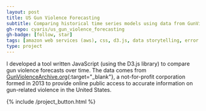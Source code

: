 ```yaml
---
layout: post
title: US Gun Violence Forecasting
subtitle: Comparing historical time series models using data from GunViolenceArchive.org.
gh-repo: cyaris/us_gun_violence_forecasting
gh-badge: [follow, star]
tags: [amazon web services (aws), css, d3.js, data storytelling, error metrics, facebook prophet, html, javascript, machine learning, pandas, python, time series modeling, web development, web scraping]
type: project
---
```


I developed a tool written JavaScript (using the D3.js library) to compare gun violence forecasts over time. The data comes from [GunViolenceArchive.org](https://gunviolencearchive.org){:target="_blank"}, a not-for-profit corporation formed in 2013 to provide online public access to accurate information on gun-related violence in the United States.

<style>

  .btn-group {
    width: 320px;
  }

</style>

{% include /project_button.html %}
